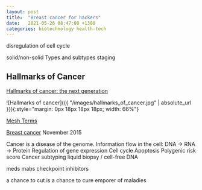 ```yaml
---
layout: post
title:  "Breast cancer for hackers"
date:   2021-05-26 08:47:00 +1300
categories: biotechnology health-tech
---
```


disregulation of cell cycle

solid/non-solid
Types and subtypes
staging


## Hallmarks of Cancer

[Hallmarks of cancer: the next generation][1]

![Hallmarks of cancer]({{ "/images/hallmarks_of_cancer.jpg" | absolute_url }}){:style="margin: 0px 18px 18px 18px; width: 66%"}




[Mesh Terms][3]


[Breast cancer][4] November 2015




Cancer is a disease of the genome.
Information flow in the cell: DNA -> RNA -> Protein
Regulation of gene expression
Cell cycle
Apoptosis
Polygenic risk score
Cancer subtyping
liquid biopsy / cell-free DNA

meds
mabs
checkpoint inhibitors


a chance to cut is a chance to cure
emporer of maladies



[1]: https://www.cell.com/fulltext/S0092-8674(11)00127-9
[2]: https://www.meddeviceonline.com/doc/lessons-for-ai-in-medtech-case-studies-from-breast-cancer-detection-0001
[3]: https://meshb.nlm.nih.gov/record/ui?ui=D001943
[4]: https://www.nature.com/articles/527S101a
